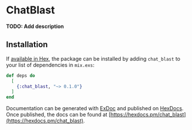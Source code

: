 # ChatBlast

**TODO: Add description**

## Installation

If [available in Hex](https://hex.pm/docs/publish), the package can be installed
by adding `chat_blast` to your list of dependencies in `mix.exs`:

```elixir
def deps do
  [
    {:chat_blast, "~> 0.1.0"}
  ]
end
```

Documentation can be generated with [ExDoc](https://github.com/elixir-lang/ex_doc)
and published on [HexDocs](https://hexdocs.pm). Once published, the docs can
be found at [https://hexdocs.pm/chat_blast](https://hexdocs.pm/chat_blast).

